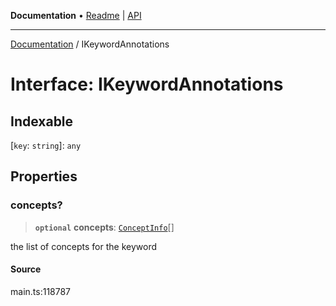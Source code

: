 **Documentation** • [Readme](../README.md) \| [API](../globals.md)

***

[Documentation](../README.md) / IKeywordAnnotations

# Interface: IKeywordAnnotations

## Indexable

 \[`key`: `string`\]: `any`

## Properties

### concepts?

> **`optional`** **concepts**: [`ConceptInfo`](../classes/ConceptInfo.md)[]

the list of concepts for the keyword

#### Source

main.ts:118787
